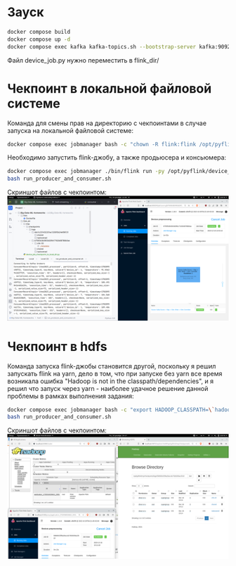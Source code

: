 # Зауск

```bash
docker compose build
docker compose up -d
docker compose exec kafka kafka-topics.sh --bootstrap-server kafka:9092 --create --topic itmo2023 --partitions 2 --replication-factor 1
```

Файл device_job.py нужно переместить в flink_dir/

# Чекпоинт в локальной файловой системе

Команда для смены прав на директорию с чекпоинтами в случае запуска на
локальной файловой системе:

```bash
docker compose exec jobmanager bash -c "chown -R flink:flink /opt/pyflink && chmod 755 /opt/pyflink"
```

Необходимо запустить flink-джобу, а также продьюсера и консьюмера:

```bash
docker compose exec jobmanager ./bin/flink run -py /opt/pyflink/device_job.py -d
bash run_producer_and_consumer.sh
```

Скриншот файлов с чекпоинтом:
![task_1_local_dir_screenshot.png](screens/task_1_local_dir_screenshot.png)

# Чекпоинт в hdfs

Команда запуска flink-джобы становится другой, поскольку я решил запускать
flink на yarn, дело в том, что при запуске без yarn все время возникала
ошибка "Hadoop is not in the classpath/dependencies", и я решил что запуск
через yarn - наиболее удачное решение данной проблемы в рамках выполнения
задания:

```bash
docker compose exec jobmanager bash -c "export HADOOP_CLASSPATH=\`hadoop classpath\` && ./bin/yarn-session.sh --detached && ./bin/flink run -py /opt/pyflink/device_job.py -d"
bash run_producer_and_consumer.sh
```

Скриншот файлов с чекпоинтом:
![task_1_hdfs.png](screens%2Ftask_1_hdfs.png)